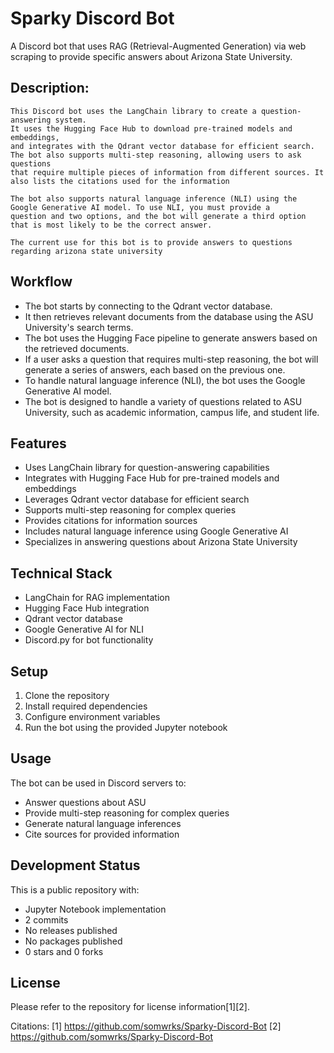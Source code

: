 # Sparky Discord Bot

A Discord bot that uses RAG (Retrieval-Augmented Generation) via web scraping to provide specific answers about Arizona State University.

## Description:
    
    This Discord bot uses the LangChain library to create a question-answering system.
    It uses the Hugging Face Hub to download pre-trained models and embeddings,
    and integrates with the Qdrant vector database for efficient search.
    The bot also supports multi-step reasoning, allowing users to ask questions
    that require multiple pieces of information from different sources. It also lists the citations used for the information

    The bot also supports natural language inference (NLI) using the
    Google Generative AI model. To use NLI, you must provide a
    question and two options, and the bot will generate a third option
    that is most likely to be the correct answer.

    The current use for this bot is to provide answers to questions regarding arizona state university 

## Workflow

- The bot starts by connecting to the Qdrant vector database.
- It then retrieves relevant documents from the database using the ASU University's search terms.
- The bot uses the Hugging Face pipeline to generate answers based on the retrieved documents.
- If a user asks a question that requires multi-step reasoning, the bot will generate a series of answers, each based on the previous one.
- To handle natural language inference (NLI), the bot uses the Google Generative AI model.
- The bot is designed to handle a variety of questions related to ASU University, such as academic information, campus life, and student life.


## Features

- Uses LangChain library for question-answering capabilities
- Integrates with Hugging Face Hub for pre-trained models and embeddings
- Leverages Qdrant vector database for efficient search
- Supports multi-step reasoning for complex queries
- Provides citations for information sources
- Includes natural language inference using Google Generative AI
- Specializes in answering questions about Arizona State University

## Technical Stack

- LangChain for RAG implementation
- Hugging Face Hub integration
- Qdrant vector database
- Google Generative AI for NLI
- Discord.py for bot functionality

## Setup

1. Clone the repository
2. Install required dependencies
3. Configure environment variables
4. Run the bot using the provided Jupyter notebook

## Usage

The bot can be used in Discord servers to:
- Answer questions about ASU
- Provide multi-step reasoning for complex queries
- Generate natural language inferences
- Cite sources for provided information

## Development Status

This is a public repository with:
- Jupyter Notebook implementation
- 2 commits
- No releases published
- No packages published
- 0 stars and 0 forks

## License

Please refer to the repository for license information[1][2].

Citations:
[1] https://github.com/somwrks/Sparky-Discord-Bot
[2] https://github.com/somwrks/Sparky-Discord-Bot